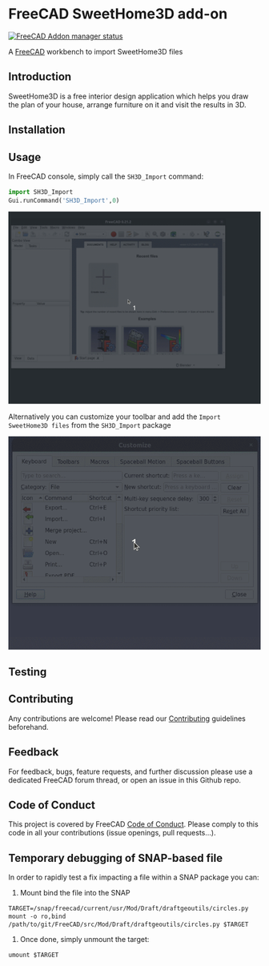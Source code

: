 # FreeCAD SweetHome3D add-on

[![FreeCAD Addon manager status](https://img.shields.io/badge/FreeCAD%20addon%20manager-available-brightgreen)](https://github.com/FreeCAD/FreeCAD-addons)

A [FreeCAD](https://www.freecadweb.org) workbench to import SweetHome3D files

## Introduction

SweetHome3D is a free interior design application which helps you draw the plan of your house, arrange furniture on it and visit the results in 3D.

## Installation

## Usage

In FreeCAD console, simply call the `SH3D_Import` command:

```python
import SH3D_Import
Gui.runCommand('SH3D_Import',0)
```

![SweetHome3D Import Howto](Resources/docs/usage.gif "SweetHome3D Import Howto")

Alternatively you can customize your toolbar and add the `Import SweetHome3D files` from the `SH3D_Import` package

![SweetHome3D Toolbar](Resources/docs/toolbar.gif "SweetHome3D Import Toolbar")

## Testing

## Contributing

Any contributions are welcome! Please read our [Contributing](./docs/Contributing.md) guidelines beforehand.

## Feedback

For feedback, bugs, feature requests, and further discussion please use a dedicated FreeCAD forum thread, or open an issue in this Github repo.

## Code of Conduct

This project is covered by FreeCAD [Code of Conduct](https://github.com/FreeCAD/FreeCAD/blob/master/CODE_OF_CONDUCT.md).
Please comply to this code in all your contributions (issue openings, pull requests...).

## Temporary debugging of SNAP-based file

In order to rapidly test a fix impacting a file within a SNAP package you can:

1. Mount bind the file into the SNAP

```shell
TARGET=/snap/freecad/current/usr/Mod/Draft/draftgeoutils/circles.py
mount -o ro,bind /path/to/git/FreeCAD/src/Mod/Draft/draftgeoutils/circles.py $TARGET
```

1. Once done, simply unmount the target:

```shell
umount $TARGET
```
